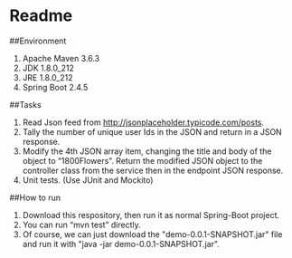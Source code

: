 # Readme

##Environment
1. Apache Maven 3.6.3
2. JDK 1.8.0_212
3. JRE 1.8.0_212
4. Spring Boot 2.4.5


##Tasks
1. Read Json feed from http://jsonplaceholder.typicode.com/posts.
2. Tally the number of unique user Ids in the JSON and return in a JSON response.
3. Modify the 4th JSON array item, changing the title and body of the object to “1800Flowers”. Return the modified JSON object to the controller class from the service then in the endpoint JSON response.
4. Unit tests. (Use JUnit and Mockito)

##How to run
1. Download this respository, then run it as normal Spring-Boot project.
2. You can run “mvn test” directly.
3. Of course, we can just download the "demo-0.0.1-SNAPSHOT.jar" file and run it with "java -jar demo-0.0.1-SNAPSHOT.jar".


 
